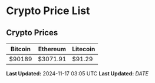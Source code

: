 # Crypto Price List

## Crypto Prices
| Bitcoin | Ethereum | Litecoin |
| ------- | -------- | -------- |
| $90189 | $3071.91 | $91.29 |
**Last Updated:** 2024-11-17 03:05 UTC
**Last Updated:** $DATE$
